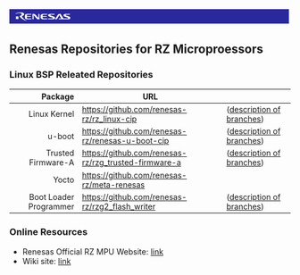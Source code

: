 <img src="https://github.com/renesas-rz/.github/blob/main/banner.png">

## Renesas Repositories for RZ Microproessors 

### Linux BSP Releated Repositories
| Package | URL |  |
| ---: | --- | --- |
| Linux Kernel | https://github.com/renesas-rz/rz_linux-cip | ([description of branches](https://github.com/renesas-rz/rz_linux-cip/wiki)) |
| u-boot | https://github.com/renesas-rz/renesas-u-boot-cip | ([description of branches](https://github.com/renesas-rz/renesas-u-boot-cip/wiki)) |
| Trusted Firmware-A | https://github.com/renesas-rz/rzg_trusted-firmware-a | ([description of branches](https://github.com/renesas-rz/rzg_trusted-firmware-a/wiki)) |
| Yocto | https://github.com/renesas-rz/meta-renesas ||
| Boot Loader Programmer | https://github.com/renesas-rz/rzg2_flash_writer | ([description of branches](https://github.com/renesas-rz/rzg2_flash_writer/wiki)) |

### Online Resources
* Renesas Official RZ MPU Website: [link](https://www.renesas.com/en/products/microcontrollers-microprocessors/rz-mpus)
* Wiki site: [link](https://renesas-wiki.atlassian.net/wiki/spaces/REN/overview)
